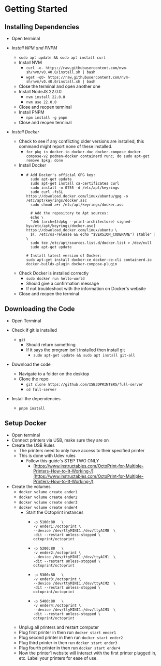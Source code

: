 # Getting Started 

## Installing Dependencies

- Open terminal

- *Install NPM and PNPM*
  - ``sudo apt update && sudo apt install curl``
  - Install NVM
    - ``curl -o- https://raw.githubusercontent.com/nvm-sh/nvm/v0.40.0/install.sh | bash``
    - ``wget -qO- https://raw.githubusercontent.com/nvm-sh/nvm/v0.40.0/install.sh | bash``
  - Close the terminal and open another one
  - Install NodeJS 22.0.0 
    - ``nvm install 22.0.0``
    - ``nvm use 22.0.0``
  - Close and reopen terminal
  - Install PNPM
    - ``npm install -g pnpm``
  - Close and reopen terminal

- *Install Docker*
  - Check to see if any conflicting older versions are installed, this command might report none of these installed.
    - ``for pkg in docker.io docker-doc docker-compose docker-compose-v2 podman-docker containerd runc; do sudo apt-get remove $pkg; done``
  - Install Docker
    - ```Shell
      # Add Docker's official GPG key:
        sudo apt-get update
        sudo apt-get install ca-certificates curl
        sudo install -m 0755 -d /etc/apt/keyrings
        sudo curl -fsSL https://download.docker.com/linux/ubuntu/gpg -o /etc/apt/keyrings/docker.asc
        sudo chmod a+r /etc/apt/keyrings/docker.asc

        # Add the repository to Apt sources:
        echo \
        "deb [arch=$(dpkg --print-architecture) signed-by=/etc/apt/keyrings/docker.asc] https://download.docker.com/linux/ubuntu \
        $(. /etc/os-release && echo "$VERSION_CODENAME") stable" | \
        sudo tee /etc/apt/sources.list.d/docker.list > /dev/null
        sudo apt-get update
      
      # Install latest version of Docker:
      sudo apt-get install docker-ce docker-ce-cli containerd.io docker-buildx-plugin docker-compose-plugin
      ```
  - Check Docker is installed correctly
    - ``sudo docker run hello-world``
    - Should give a confirmation message
    - If not troubleshoot with the information on Docker's website
  - Close and reopen the terminal

## Downloading the Code

- Open Terminal

- Check if git is installed
  - ``git``
    - Should return something
    - If it says the program isn't installed then install git
      - ``sudo apt-get update && sudo apt install git-all``

- Download the code
  - Navigate to a folder on the desktop
  - Clone the repo
    - ``git clone https://github.com/ISB3DPRINTERS/full-server``
    - ``cd full-server``

- Install the dependencies
  - ``pnpm install``

## Setup Docker

- Open terminal
- Connect printers via USB, make sure they are on
- Create the USB Rules
  - The printers need to only have access to their specified printer
  - This is done with Udev rules
    - Follow this guide's STEP TWO ONLY
      - [https://www.instructables.com/OctoPrint-for-Multiple-Printers-How-to-It-Working-/](https://www.instructables.com/OctoPrint-for-Multiple-Printers-How-to-It-Working-/)
- Create the volumes
  - ``docker volume create ender1``
  - ``docker volume create ender2``
  - ``docker volume create ender3``
  - ``docker volume create ender4``
    - Start the Octoprint instances
      - ```Shell 
        -p 5100:80   \
        -v ender1:/octoprint \
        --device /dev/ttyMINI1:/dev/ttyACM0  \
        -dit --restart unless-stopped \
        octoprint/octoprint
        ```
      - ```Shell 
        -p 5200:80   \
        -v ender2:/octoprint \
        --device /dev/ttyMINI1:/dev/ttyACM1  \
        -dit --restart unless-stopped \
        octoprint/octoprint
        ```
      - ```Shell 
        -p 5300:80   \
        -v ender3:/octoprint \
        --device /dev/ttyMINI1:/dev/ttyACM2  \
        -dit --restart unless-stopped \
        octoprint/octoprint
        ```
      - ```Shell 
        -p 5400:80   \
        -v ender4:/octoprint \
        --device /dev/ttyMINI1:/dev/ttyACM3  \
        -dit --restart unless-stopped \
        octoprint/octoprint
        ```
  - Unplug all printers and restart computer
  - Plug first printer in then run ``docker start ender1``
  - Plug second printer in then run ``docker start ender2``
  - Plug third printer in then run ``docker start ender3``
  - Plug fourth printer in then run ``docker start ender4``
  - Now the printer1 website will interact with the first printer plugged in, etc. Label your printers for ease of use.
